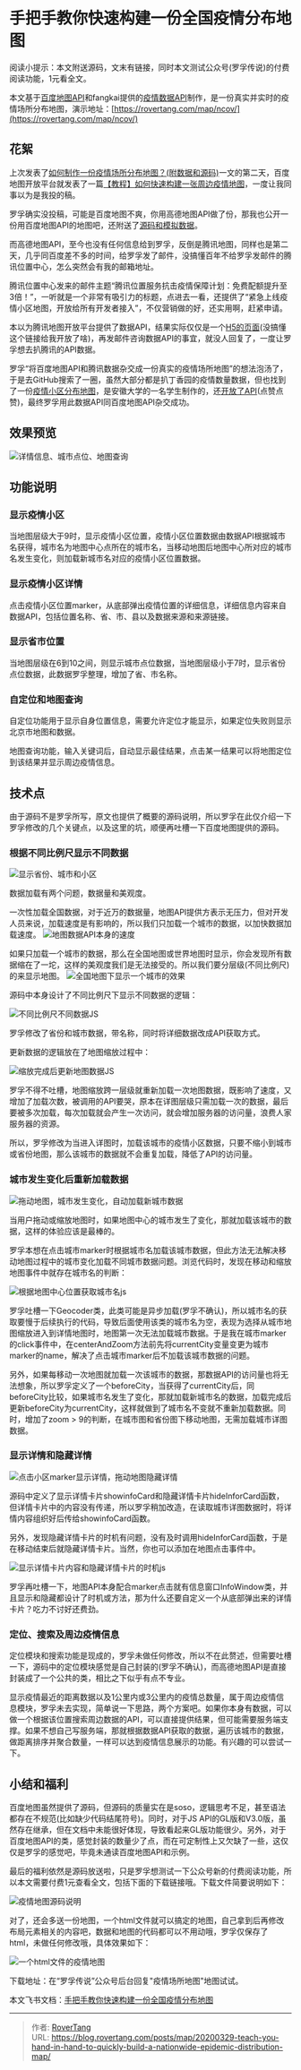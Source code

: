 # 手把手教你快速构建一份全国疫情分布地图


阅读小提示：本文附送源码，文末有链接，同时本文测试公众号(罗孚传说)的付费阅读功能，1元看全文。

本文基于[百度地图API](http://lbsyun.baidu.com/index.php?title=jspopularGL)和fangkai提供的[疫情数据API](https://github.com/hack-fang/ncov-map)制作，是一份真实并实时的疫情场所分布地图，演示地址：[https://rovertang.com/map/ncov/](https://rovertang.com/map/ncov/)

## 花絮

上次发表了[如何制作一份疫情场所分布地图？(附数据和源码)](https://mp.weixin.qq.com/s/mXWy3HwcVKaopvEh5OPp1Q)一文的第二天，百度地图开放平台就发表了一篇[【教程】如何快速构建一张周边疫情地图](https://mp.weixin.qq.com/s/cPTttruRsHIcHvdR9xfo5g)，一度让我同事以为是我投的稿。

罗孚确实没投稿，可能是百度地图不爽，你用高德地图API做了份，那我也公开一份用百度地图API的地图吧，还附送了[源码和模拟数据](https://mapopen-website-wiki.bj.bcebos.com/patient-demo/v1.0/patient-demo.zip)。

而高德地图API，至今也没有任何信息给到罗孚，反倒是腾讯地图，同样也是第二天，几乎同百度差不多的时间，给罗孚发了邮件，没搞懂百年不给罗孚发邮件的腾讯位置中心，怎么突然会有我的邮箱地址。

腾讯位置中心发来的邮件主题“腾讯位置服务抗击疫情保障计划：免费配额提升至3倍！”，一听就是一个非常有吸引力的标题，点进去一看，还提供了“紧急上线疫情小区地图，开放给所有开发者接入”，不仅营销做的好，还实用啊，赶紧申请。

本以为腾讯地图开放平台提供了数据API，结果实际仅仅是一个[H5的页面](https://map.wap.qq.com/app/mp/online/h5-epidemic-20200203/OutMapDetail.html?hideBrowserTitle=1&amp;communitymap=tlbs_lfcs)(没搞懂这个链接给我开放了啥)，再发邮件咨询数据API的事宜，就没人回复了，一度让罗孚想去扒腾讯的API数据。

罗孚“将百度地图API和腾讯数据杂交成一份真实的疫情场所地图”的想法泡汤了，于是去GitHub搜索了一圈，虽然大部分都是扒丁香园的疫情数量数据，但也找到了一份[疫情小区分布地图](https://ncov.ahusmart.com)，是安徽大学的一名学生制作的，还[开放了API](https://rovertang.com/map/ncov/)(点赞点赞)，最终罗孚用此数据API同百度地图API杂交成功。

## 效果预览
![详情信息、城市点位、地图查询](assets/ncovmap1-intro.jpg)

## 功能说明

### 显示疫情小区

当地图层级大于9时，显示疫情小区位置，疫情小区位置数据由数据API根据城市名获得，城市名为地图中心点所在的城市名，当移动地图后地图中心所对应的城市名发生变化，则加载新城市名对应的疫情小区位置数据。

### 显示疫情小区详情

点击疫情小区位置marker，从底部弹出疫情位置的详细信息，详细信息内容来自数据API，包括位置名称、省、市、县以及数据来源和来源链接。

### 显示省市位置

当地图层级在6到10之间，则显示城市点位数据，当地图层级小于7时，显示省份点位数据，此数据罗孚整理，增加了省、市名称。

### 自定位和地图查询

自定位功能用于显示自身位置信息，需要允许定位才能显示，如果定位失败则显示北京市地图和数据。

地图查询功能，输入关键词后，自动显示最佳结果，点击某一结果可以将地图定位到该结果并显示周边疫情信息。

## 技术点

由于源码不是罗孚所写，原文也提供了概要的源码说明，所以罗孚在此仅介绍一下罗孚修改的几个关键点，以及这里的坑，顺便再吐槽一下百度地图提供的源码。

### 根据不同比例尺显示不同数据
![显示省份、城市和小区](assets/ncovmap2-marker3layer.jpg)

数据加载有两个问题，数据量和美观度。

一次性加载全国数据，对于近万的数据量，地图API提供方表示无压力，但对开发人员来说，加载速度是有影响的，所以我们只加载一个城市的数据，以加快数据加载速度。
![地图数据API本身的速度](assets/ncovmap3-loadjsonspeed.jpg)

如果只加载一个城市的数据，那么在全国地图或世界地图时显示，你会发现所有数据缩在了一坨，这样的美观度我们是无法接受的。所以我们要分层级(不同比例尺)的来显示地图。
![全国地图下显示一个城市的效果](assets/ncovmap4-worldmap.jpg)

源码中本身设计了不同比例尺下显示不同数据的逻辑：

![不同比例尺不同数据JS](assets/ncovmap-js1zoom.jpg)

罗孚修改了省份和城市数据，带名称，同时将详细数据改成API获取方式。

更新数据的逻辑放在了地图缩放过程中：

![缩放完成后更新地图数据JS](assets/ncovmap-js2zoomend.jpg)

罗孚不得不吐槽，地图缩放跨一层级就重新加载一次地图数据，既影响了速度，又增加了加载次数，被调用的API要哭，原本在详图层级只需加载一次的数据，最后要被多次加载，每次加载就会产生一次访问，就会增加服务器的访问量，浪费人家服务器的资源。

所以，罗孚修改为当进入详图时，加载该城市的疫情小区数据，只要不缩小到城市或省份地图，那么该城市的数据就不会重复加载，降低了API的访问量。

### 城市发生变化后重新加载数据
![拖动地图，城市发生变化，自动加载新城市数据](assets/ncovmap7-citydetial.jpg)

当用户拖动或缩放地图时，如果地图中心的城市发生了变化，那就加载该城市的数据，这样的体验应该是最棒的。

罗孚本想在点击城市marker时根据城市名加载该城市数据，但此方法无法解决移动地图过程中的城市变化加载不同城市数据问题。浏览代码时，发现在移动和缩放地图事件中就存在城市名的判断：

![根据地图中心位置获取城市名js](assets/ncovmap-js3moveendupdatemap.jpg)

罗孚吐槽一下Geocoder类，此类可能是异步加载(罗孚不确认)，所以城市名的获取要慢于后续执行的代码，导致后面使用该类的城市名为空，表现为选择从城市地图缩放进入到详情地图时，地图第一次无法加载城市数据。于是我在城市marker的click事件中，在centerAndZoom方法前先将currentCity变量变更为城市marker的name，解决了点击城市marker后不加载该城市数据的问题。

另外，如果每移动一次地图就加载一次该城市的数据，那数据API的访问量也将无法想象，所以罗孚定义了一个beforeCity，当获得了currentCity后，同beforeCity比较，如果城市名发生了变化，那就加载新城市名的数据，加载完成后更新beforeCity为currentCity，这样就做到了城市名不变就不重新加载数据。同时，增加了zoom &gt; 9的判断，在城市图和省份图下移动地图，无需加载城市详图数据。

### 显示详情和隐藏详情
![点击小区marker显示详情，拖动地图隐藏详情](assets/ncovmap9-infocard.jpg)

源码中定义了显示详情卡片showinfoCard和隐藏详情卡片hideInforCard函数，但详情卡片中的内容没有传递，所以罗孚稍加改造，在读取城市详图数据时，将详情内容组织好后传给showinfoCard函数。

另外，发现隐藏详情卡片的时机有问题，没有及时调用hideInforCard函数，于是在移动结束后就隐藏详情卡片。当然，你也可以添加在地图点击事件中。

![显示详情卡片内容和隐藏详情卡片的时机js](assets/ncovmap-js4showorhideinfocard.jpg)

罗孚再吐槽一下，地图API本身配合marker点击就有信息窗口InfoWindow类，并且显示和隐藏都设计了时机或方法，那为什么还要自定义一个从底部弹出来的详情卡片？吃力不讨好还费劲。

### 定位、搜索及周边疫情信息

定位模块和搜索功能是现成的，罗孚未做任何修改，所以不在此赘述，但需要吐槽一下，源码中的定位模块感觉是自己封装的(罗孚不确认)，而高德地图API是直接封装成了一个公共的类，相比之下似乎有点不专业。

显示疫情最近的距离数据以及1公里内或3公里内的疫情总数量，属于周边疫情信息模块，罗孚未去实现，简单说一下思路，两个方案吧。如果你本身有数据，可以做一个根据该位置搜索周边数据的API，可以直接提供结果，但可能需要服务端支撑。如果不想自己写服务端，那就根据数据API获取的数据，遍历该城市的数据，做距离排序并聚合数量，一样可以达到疫情信息展示的功能。有兴趣的可以尝试一下。

## 小结和福利

百度地图虽然提供了源码，但源码的质量实在是soso，逻辑思考不足，甚至语法都存在不规范(比如缺少代码结尾符号)。同时，对于JS API的GL版和V3.0版，虽然存在继承，但在文档中未能很好体现，导致看起来GL版功能很少。另外，对于百度地图API的类，感觉封装的数量少了点，而在可定制性上又欠缺了一些，这仅仅是罗孚的感觉吧，毕竟未通读百度地图API和示例。

最后的福利依然是源码放送啦，只是罗孚想测试一下公众号新的付费阅读功能，所以本文需要付费1元查看全文，包括下面的下载链接哦。下载文件简要说明如下：

![疫情地图源码说明](assets/ncovmap-srcscreen.png)

对了，还会多送一份地图，一个html文件就可以搞定的地图，自己拿到后再修改布局元素相关的内容吧，数据和地图的代码都可以不用动哦，罗孚仅保存了html，未做任何修改哦，具体效果如下：

![一个html文件的疫情地图](assets/ncovmap-cnbdata.jpg)

下载地址：在“罗孚传说”公众号后台回复&#34;疫情场所地图&#34;地图试试。

本文飞书文档：[手把手教你快速构建一份全国疫情分布地图](https://rovertang.feishu.cn/docx/doxcnFWVYJpUoC5r83vDsyyOPuc)


---

> 作者: [RoverTang](https://rovertang.com)  
> URL: https://blog.rovertang.com/posts/map/20200329-teach-you-hand-in-hand-to-quickly-build-a-nationwide-epidemic-distribution-map/  

